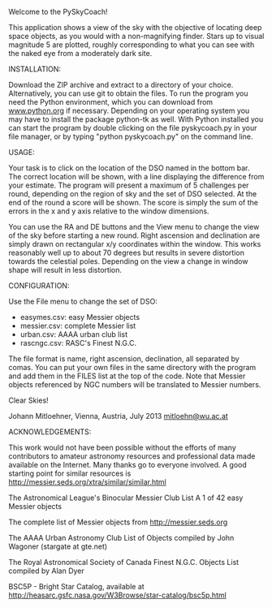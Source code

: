 Welcome to the PySkyCoach!

This application shows a view of the sky with the objective of 
locating deep space objects, as you would with a non-magnifying 
finder. Stars up to visual magnitude 5 are plotted, 
roughly corresponding to what you can see with the naked eye 
from a moderately dark site.


INSTALLATION:

Download the ZIP archive and extract to a directory of your 
choice. Alternatively, you can use git to obtain the files.
To run the program you need the Python environment, which you 
can download from www.python.org if necessary. Depending on your
operating system you may have to install the package python-tk
as well.
With Python installed you can start the program by 
double clicking on the file pyskycoach.py in your file manager, 
or by typing "python pyskycoach.py" on the command line.


USAGE:

Your task is to click on the location of the DSO named in the 
bottom bar. The correct location will be shown, with a line 
displaying the difference from your estimate. The program
will present a maximum of 5 challenges per round, depending on
the region of sky and the set of DSO selected. At the end of
the round a score will be shown. The score is simply the
sum of the errors in the x and y axis relative to the window
dimensions.

You can use the RA and DE buttons and the View menu to change 
the view of the sky before starting a new round. 
Right ascension and declination are simply drawn on 
rectangular x/y coordinates within the window. This works 
reasonably well up to about 70 degrees but results in severe 
distortion towards the celestial poles. Depending on the view 
a change in window shape will result in less distortion.


CONFIGURATION:

Use the File menu to change the set of DSO: 

- easymes.csv: easy Messier objects
- messier.csv: complete Messier list
- urban.csv:   AAAA urban club list 
- rascngc.csv: RASC's Finest N.G.C.

The file format is name, right ascension, declination, all 
separated by comas. You can put your own files in the
same directory with the program and add them in the FILES 
list at the top of the code.
Note that Messier objects referenced by NGC numbers will be 
translated to Messier numbers. 


Clear Skies!

Johann Mitloehner, Vienna, Austria, July 2013
mitloehn@wu.ac.at


ACKNOWLEDGEMENTS:

This work would not have been possible without the efforts
of many contributors to amateur astronomy resources and
professional data made available on the Internet. Many thanks
go to everyone involved. A good starting point for similar
resources is http://messier.seds.org/xtra/similar/similar.html

The Astronomical League's Binocular Messier Club
List A 1 of 42 easy Messier objects

The complete list of Messier objects
from http://messier.seds.org

The AAAA Urban Astronomy Club List of Objects
compiled by John Wagoner (stargate at gte.net)

The Royal Astronomical Society of Canada Finest N.G.C. Objects List 
compiled by Alan Dyer

BSC5P - Bright Star Catalog, available at
http://heasarc.gsfc.nasa.gov/W3Browse/star-catalog/bsc5p.html

